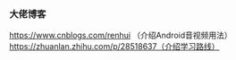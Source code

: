 ### 大佬博客

https://www.cnblogs.com/renhui （介绍Android音视频用法）
https://zhuanlan.zhihu.com/p/28518637（介绍学习路线）